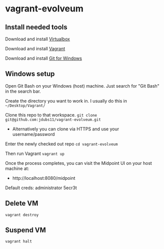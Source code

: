 # vagrant-evolveum

## Install needed tools
Download and install [Virtualbox](https://www.virtualbox.org/wiki/Downloads)

Download and install [Vagrant](https://developer.hashicorp.com/vagrant/downloads?ajs_aid=a427ad26-2662-4a25-a34a-777240015bbf&product_intent=vagrant)

Download and install [Git for Windows](https://git-scm.com/download/win)

## Windows setup
Open Git Bash on your Windows (host) machine. Just search for "Git Bash" in the search bar.

Create the directory you want to work in. I usually do this in `~/Desktop/Vagrant/`

Clone this repo to that workspace. `git clone git@github.com:jdubs11/vagrant-evolveum.git`
- Alternatively you can clone via HTTPS and use your username/password

Enter the newly checked out repo `cd vagrant-evolveum`

Then run Vagrant `vagrant up`

Once the process completes, you can visit the Midpoint UI on your host machine at:
- http://localhost:8080/midpoint

Default creds:
administrator
5ecr3t

## Delete VM
`vagrant destroy`

## Suspend VM
`vagrant halt`
